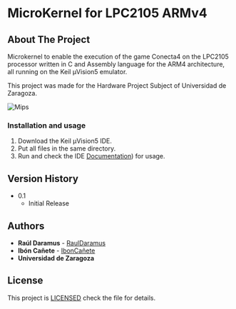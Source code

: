 # MicroKernel for LPC2105 ARMv4 
## About The Project
Microkernel to enable the execution of the game Conecta4 on the LPC2105 processor written in C and Assembly language for the ARM4 architecture, all running on the Keil µVision5 emulator.


This project was made for the Hardware Project Subject of Universidad de Zaragoza.


![Mips](./mips.png)


### Installation and usage

1. Download the Keil µVision5 IDE.
2. Put all files in the same directory.
3. Run and check the IDE [Documentation](https://developer.arm.com/documentation/101407/latest/)) for usage.


## Version History 

* 0.1
    * Initial Release

## Authors 

* **Raúl Daramus** - [RaulDaramus](https://github.com/RaulDaramus)
* **Ibón Cañete** - [IbonCañete](https://github.com/ibonCañete)
* **Universidad de Zaragoza**

## License

This project is [LICENSED](LICENSE) check the file for details.

